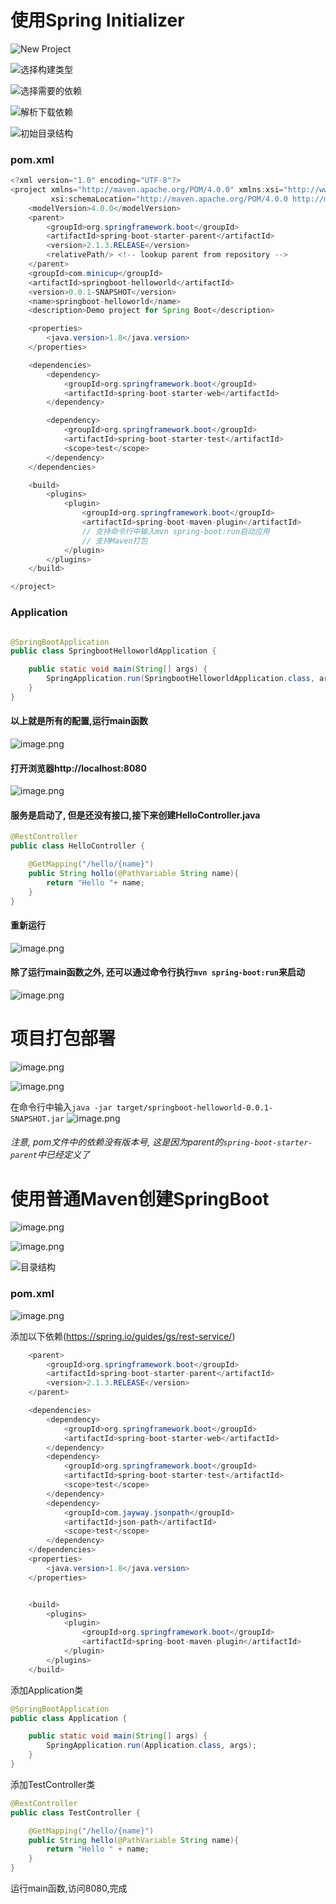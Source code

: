 # 使用Spring Initializer
![New Project ](https://upload-images.jianshu.io/upload_images/6214815-2d8586439881acf0.png?imageMogr2/auto-orient/strip%7CimageView2/2/w/1240)


![选择构建类型](https://upload-images.jianshu.io/upload_images/6214815-21d7102aabfa374e.png?imageMogr2/auto-orient/strip%7CimageView2/2/w/1240)


![选择需要的依赖](https://upload-images.jianshu.io/upload_images/6214815-0ced1baf30132e6a.png?imageMogr2/auto-orient/strip%7CimageView2/2/w/1240)

![解析下载依赖](https://upload-images.jianshu.io/upload_images/6214815-039f0fe5920bea24.png?imageMogr2/auto-orient/strip%7CimageView2/2/w/1240)

![初始目录结构](https://upload-images.jianshu.io/upload_images/6214815-ae5e83a751c48451.png?imageMogr2/auto-orient/strip%7CimageView2/2/w/1240)


### pom.xml
```java
<?xml version="1.0" encoding="UTF-8"?>
<project xmlns="http://maven.apache.org/POM/4.0.0" xmlns:xsi="http://www.w3.org/2001/XMLSchema-instance"
         xsi:schemaLocation="http://maven.apache.org/POM/4.0.0 http://maven.apache.org/xsd/maven-4.0.0.xsd">
    <modelVersion>4.0.0</modelVersion>
    <parent>
        <groupId>org.springframework.boot</groupId>
        <artifactId>spring-boot-starter-parent</artifactId>
        <version>2.1.3.RELEASE</version>
        <relativePath/> <!-- lookup parent from repository -->
    </parent>
    <groupId>com.minicup</groupId>
    <artifactId>springboot-helloworld</artifactId>
    <version>0.0.1-SNAPSHOT</version>
    <name>springboot-helloworld</name>
    <description>Demo project for Spring Boot</description>

    <properties>
        <java.version>1.8</java.version>
    </properties>

    <dependencies>
        <dependency>
            <groupId>org.springframework.boot</groupId>
            <artifactId>spring-boot-starter-web</artifactId>
        </dependency>

        <dependency>
            <groupId>org.springframework.boot</groupId>
            <artifactId>spring-boot-starter-test</artifactId>
            <scope>test</scope>
        </dependency>
    </dependencies>

    <build>
        <plugins>
            <plugin>
                <groupId>org.springframework.boot</groupId>
                <artifactId>spring-boot-maven-plugin</artifactId>
                // 支持命令行中输入mvn spring-boot:run启动应用
                // 支持Maven打包
            </plugin>
        </plugins>
    </build>

</project>

```


### Application
```java

@SpringBootApplication
public class SpringbootHelloworldApplication {

    public static void main(String[] args) {
        SpringApplication.run(SpringbootHelloworldApplication.class, args);
    }
}
```

#### 以上就是所有的配置,运行main函数
![image.png](https://upload-images.jianshu.io/upload_images/6214815-c01b1ecfc3c8fac5.png?imageMogr2/auto-orient/strip%7CimageView2/2/w/1240)

#### 打开浏览器http://localhost:8080

![image.png](https://upload-images.jianshu.io/upload_images/6214815-def67ebc2b100a6e.png?imageMogr2/auto-orient/strip%7CimageView2/2/w/1240)

#### 服务是启动了, 但是还没有接口,接下来创建HelloController.java


```java
@RestController
public class HelloController {

    @GetMapping("/hello/{name}")
    public String hollo(@PathVariable String name){
        return "Hello "+ name;
    }
}

```
#### 重新运行

![image.png](https://upload-images.jianshu.io/upload_images/6214815-d567e74eff25d646.png?imageMogr2/auto-orient/strip%7CimageView2/2/w/1240)

#### 除了运行main函数之外, 还可以通过命令行执行`mvn spring-boot:run`来启动

![image.png](https://upload-images.jianshu.io/upload_images/6214815-7538f5f4cc8733ce.png?imageMogr2/auto-orient/strip%7CimageView2/2/w/1240)

# 项目打包部署

![image.png](https://upload-images.jianshu.io/upload_images/6214815-ce90c44f6bbaa46f.png?imageMogr2/auto-orient/strip%7CimageView2/2/w/1240)

![image.png](https://upload-images.jianshu.io/upload_images/6214815-d27e23d02f3a91d3.png?imageMogr2/auto-orient/strip%7CimageView2/2/w/1240)

在命令行中输入`java -jar target/springboot-helloworld-0.0.1-SNAPSHOT.jar`
![image.png](https://upload-images.jianshu.io/upload_images/6214815-368cdb4e47415601.png?imageMogr2/auto-orient/strip%7CimageView2/2/w/1240)


###### 注意, pom文件中的依赖没有版本号, 这是因为parent的`spring-boot-starter-parent`中已经定义了

# 使用普通Maven创建SpringBoot
![image.png](https://upload-images.jianshu.io/upload_images/6214815-7d8c176df1f3e376.png?imageMogr2/auto-orient/strip%7CimageView2/2/w/1240)

![image.png](https://upload-images.jianshu.io/upload_images/6214815-b96488d62b79d9dd.png?imageMogr2/auto-orient/strip%7CimageView2/2/w/1240)

![目录结构](https://upload-images.jianshu.io/upload_images/6214815-03df251c5830a870.png?imageMogr2/auto-orient/strip%7CimageView2/2/w/1240)

### pom.xml
![image.png](https://upload-images.jianshu.io/upload_images/6214815-71d948c9c7e12599.png?imageMogr2/auto-orient/strip%7CimageView2/2/w/1240)

添加以下依赖(https://spring.io/guides/gs/rest-service/)
```java
    <parent>
        <groupId>org.springframework.boot</groupId>
        <artifactId>spring-boot-starter-parent</artifactId>
        <version>2.1.3.RELEASE</version>
    </parent>

    <dependencies>
        <dependency>
            <groupId>org.springframework.boot</groupId>
            <artifactId>spring-boot-starter-web</artifactId>
        </dependency>
        <dependency>
            <groupId>org.springframework.boot</groupId>
            <artifactId>spring-boot-starter-test</artifactId>
            <scope>test</scope>
        </dependency>
        <dependency>
            <groupId>com.jayway.jsonpath</groupId>
            <artifactId>json-path</artifactId>
            <scope>test</scope>
        </dependency>
    </dependencies>
    <properties>
        <java.version>1.8</java.version>
    </properties>


    <build>
        <plugins>
            <plugin>
                <groupId>org.springframework.boot</groupId>
                <artifactId>spring-boot-maven-plugin</artifactId>
            </plugin>
        </plugins>
    </build>
```
添加Application类
```java
@SpringBootApplication
public class Application {

    public static void main(String[] args) {
        SpringApplication.run(Application.class, args);
    }
}
```
添加TestController类
```java
@RestController
public class TestController {

    @GetMapping("/hello/{name}")
    public String hello(@PathVariable String name){
        return "Hello " + name;
    }
}
```
运行main函数,访问8080,完成 

